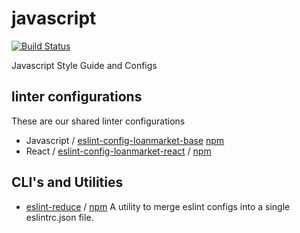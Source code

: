 # javascript
[![Build Status](https://travis-ci.org/loanmarket/javascript.svg?branch=master)](https://travis-ci.org/loanmarket/javascript)

Javascript Style Guide and Configs

## linter configurations

These are our shared linter configurations

- Javascript / [eslint-config-loanmarket-base](https://github.com/loanmarket/javascript/tree/master/packages/eslint-config-loanmarket-base) [npm](https://www.npmjs.com/package/eslint-config-loanmarket-base)
- React / [eslint-config-loanmarket-react](https://github.com/loanmarket/javascript/tree/master/packages/eslint-config-loanmarket-react) / [npm](https://www.npmjs.com/package/eslint-config-loanmarket-react)

## CLI's and Utilities

- [eslint-reduce](https://github.com/loanmarket/javascript/tree/master/packages/eslint-reduce) / [npm](https://www.npmjs.com/package/eslint-config-loanmarket-react)
  A utility to merge eslint configs into a single eslintrc.json file.
